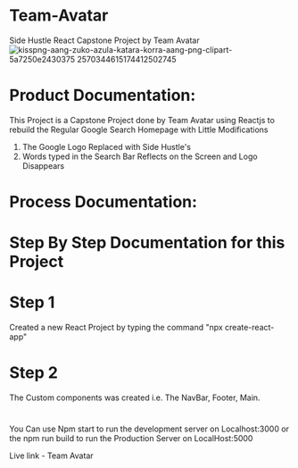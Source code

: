 # Team-Avatar
Side Hustle React Capstone Project by Team Avatar
![kisspng-aang-zuko-azula-katara-korra-aang-png-clipart-5a7250e2430375 2570344615174412502745](https://user-images.githubusercontent.com/50277840/141010210-ba2705a1-85ec-46bd-b593-2b184ecb2148.png)


# Product Documentation:
This Project is a Capstone Project done by Team Avatar using Reactjs to rebuild the Regular Google Search Homepage with Little Modifications 
1. The Google Logo Replaced with Side Hustle's
2. Words typed in the Search Bar Reflects on the Screen and Logo Disappears


# Process Documentation:
# Step By Step Documentation for this Project

# Step 1
Created a new React Project by typing the command "npx create-react-app"

# Step 2
The Custom components was created i.e. The NavBar, Footer, Main. 
# 

You Can use Npm start to run the development server on Localhost:3000
or the npm run build to run the Production Server on LocalHost:5000

Live link - Team Avatar
